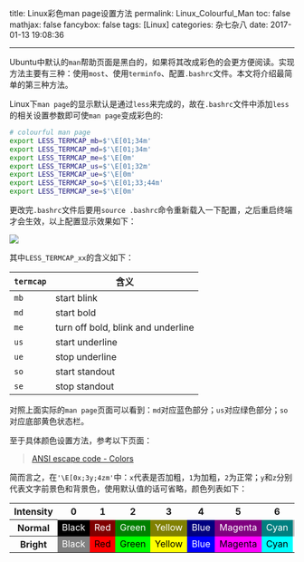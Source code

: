 title: Linux彩色man page设置方法
permalink: Linux_Colourful_Man
toc: false
mathjax: false
fancybox: false
tags: [Linux]
categories: 杂七杂八
date: 2017-01-13 19:08:36

---

Ubuntu中默认的`man`帮助页面是黑白的，如果将其改成彩色的会更方便阅读。实现方法主要有三种：使用`most`、使用`terminfo`、配置`.bashrc`文件。本文将介绍最简单的第三种方法。

<!--more-->

Linux下`man page`的显示默认是通过`less`来完成的，故在`.bashrc`文件中添加`less`的相关设置参数即可使`man page`变成彩色的:

```bash
# colourful man page
export LESS_TERMCAP_mb=$'\E[01;34m'
export LESS_TERMCAP_md=$'\E[01;34m'
export LESS_TERMCAP_me=$'\E[0m'
export LESS_TERMCAP_us=$'\E[01;32m'
export LESS_TERMCAP_ue=$'\E[0m'
export LESS_TERMCAP_so=$'\E[01;33;44m'
export LESS_TERMCAP_se=$'\E[0m'
```

更改完`.bashrc`文件后要用`source .bashrc`命令重新载入一下配置，之后重启终端才会生效，以上配置显示效果如下：

![](http://7xnwyt.com1.z0.glb.clouddn.com/20170113183033.png-width600)

其中`LESS_TERMCAP_xx`的含义如下：

|`termcap`|含义|
|--------|----|
|`mb`|start blink|
|`md`|start bold|
|`me`|turn off bold, blink and underline|
|`us`|start underline|
|`ue`|stop underline|
|`so`|start standout|
|`se`|stop standout|

对照上面实际的`man page`页面可以看到：`md`对应蓝色部分；`us`对应绿色部分；`so`对应底部黄色状态栏。

至于具体颜色设置方法，参考以下页面：

> [ANSI escape code - Colors](https://en.wikipedia.org/wiki/ANSI_escape_code#Colors)

简而言之，在`'\E[0x;3y;4zm'`中：`x`代表是否加粗，`1`为加粗，`2`为正常；`y`和`z`分别代表文字前景色和背景色，使用默认值的话可省略，颜色列表如下：

<table><tr><th>Intensity</th><th>0</th><th>1</th><th>2</th><th>3</th><th>4</th><th>5</th><th>6</th><th>7</th></tr><tr><th>Normal</th><td style="background: black;color:white">Black</td><td style="background:maroon;color:white">Red</td><td style="background: green;color:white">Green</td><td style="background: olive;color:white">Yellow</td><td style="background: navy;color:white">Blue</td><td style="background: purple;color:white">Magenta</td><td style="background: teal;color:white">Cyan</td><td style="background: silver;color:black">White</td></tr><tr><th>Bright</th><td style="background: gray;color:white">Black</td><td style="background: red;color:black">Red</td><td style="background: lime;color:black">Green</td><td style="background: yellow;color:black">Yellow</td><td style="background: blue;color:white">Blue</td><td style="background: fuchsia;color:black">Magenta</td><td style="background: cyan;color:black">Cyan</td><td style="background: white;color:black">White</td></tr></table>